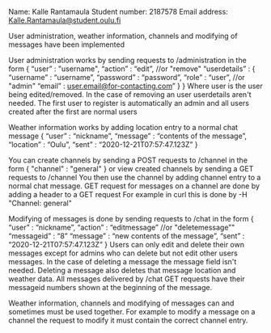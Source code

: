 Name: Kalle Rantamaula
Student number: 2187578
Email address: Kalle.Rantamaula@student.oulu.fi

User administration, weather information, channels and modifying of messages have been implemented

User administration works by sending requests to /administration in the form
{
    “user” : "username",
    “action” : “edit”, //or "remove"
    “userdetails” :
    {
                    “username” : “username”,
                    “password” : “password”,
                    “role” : “user”, //or "admin"
                    “email” : user.email@for-contacting.com”
    }
}
Where user is the user being edited/removed. In the case of removing an user userdetails aren't needed.
The first user to register is automatically an admin and all users created after the first are normal users

Weather information works by adding location entry to a normal chat message
{
    “user” : “nickname”,
    “message” : “contents of the message”,
    “location” : “Oulu”,
    “sent” : “2020-12-21T07:57:47.123Z”
}

You can create channels by sending a POST requests to /channel in the form
{
	"channel" : "general"
}
or view created channels by sending a GET requests to /channel
You then use the channel by adding channel entry to a normal chat message.
GET request for messages on a channel are done by adding a header to a GET request
For example in curl this is done by -H "Channel: general"

Modifying of messages is done by sending requests to /chat in the form
{
    “user” : “nickname”,
    “action” : “editmessage” //or "deletemessage”"
    “messageid” : “8” 
    “message” : “new contents of the message”,
    “sent” : “2020-12-21T07:57:47.123Z”
}
Users can only edit and delete their own messages except for admins who can delete but not edit other users messages.
In the case of deleting a message the message field isn't needed. Deleting a message also deletes that message location and weather data.
All messages delivered by /chat GET requests have their messageid numbers shown at the beginning of the message.

Weather information, channels and modifying of messages can and sometimes must be used together.
For example to modify a message on a channel the request to modify it must contain the correct channel entry.